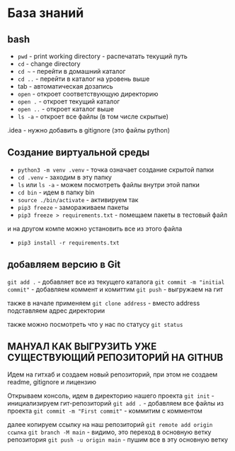 # База знаний
## bash

* `pwd` - print working directory - распечатать текущий путь 
* `cd` - change directory
* `cd ~` - перейти в домашний каталог
* `cd ..` - перейти в каталог на уровень выше
* tab - автоматическая дозапись
* `open` - откроет соответствующую директорию
* `open .` - откроет текущий каталог
* `open ..` - откроет каталог выше
* `ls -a` - откроет все файлы (в том числе скрытые)

.idea - нужно добавить в gitignore (это файлы python)

## Создание виртуальной среды
* `python3 -m venv .venv` - точка означает создание скрытой папки
* `cd .venv` - заходим в эту папку
* `ls` или `ls -a` - можем посмотреть файлы внутри этой папки
* `cd bin` - идем в папку bin
* `source ./bin/activate` - активируем так
* `pip3 freeze` - замораживаем пакеты
* `pip3 freeze > requirements.txt` - помещаем пакеты в тестовый файл

и на другом компе можно установить все из этого файла
* `pip3 install -r requirements.txt`

## добавляем версию в Git
`git add .` - добавляет все из текущего каталога
`git commit -m "initial commit"` - добавляем коммент и комиттим
`git push` - выгружаем на гит

также в начале применяем 
`git clone address` - вместо address подставляем адрес директории

также можно посмотреть что у нас по статусу
`git status`


## МАНУАЛ КАК ВЫГРУЗИТЬ УЖЕ СУЩЕСТВУЮЩИЙ РЕПОЗИТОРИЙ НА GITHUB
Идем на гитхаб и создаем новый репозиторий, при этом не создаем readme, gitignore и лицензию

Открываем консоль,
идем в директорию нашего проекта
`git init` - инициализируем гит-репозиторий
`git add .` - добавляем все файлы из проекта
`git commit -m "First commit"` - коммитим с комментом

далее копируем ссылку на наш репозиторий
`git remote add origin ссылка`
`git branch -M main` - видимо, это переход в основную ветку репозитория
`git push -u origin main` - пушим все в эту основную ветку
